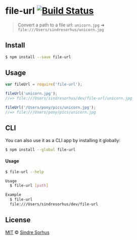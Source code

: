 # file-url [![Build Status](https://travis-ci.org/sindresorhus/file-url.svg?branch=master)](https://travis-ci.org/sindresorhus/file-url)

> Convert a path to a file url: `unicorn.jpg` ➔ `file:///Users/sindresorhus/unicorn.jpg`


## Install

```bash
$ npm install --save file-url
```


## Usage

```js
var fileUrl = require('file-url');

fileUrl('unicorn.jpg');
//=> file:///Users/sindresorhus/dev/file-url/unicorn.jpg

fileUrl('/Users/pony/pics/unicorn.jpg');
//=> file:///Users/pony/pics/unicorn.jpg
```


## CLI

You can also use it as a CLI app by installing it globally:

```bash
$ npm install --global file-url
```

#### Usage

```bash
$ file-url --help

Usage
  $ file-url [path]

Example
  $ file-url
  file:///Users/sindresorhus/dev/file-url
```


## License

[MIT](http://opensource.org/licenses/MIT) © [Sindre Sorhus](http://sindresorhus.com)
